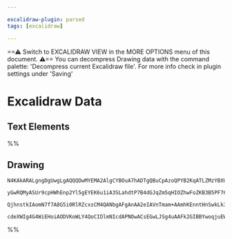 ```yaml
---

excalidraw-plugin: parsed
tags: [excalidraw]

---
```

==⚠  Switch to EXCALIDRAW VIEW in the MORE OPTIONS menu of this document. ⚠== You can decompress Drawing data with the command palette: 'Decompress current Excalidraw file'. For more info check in plugin settings under 'Saving'


# Excalidraw Data
## Text Elements
%%
## Drawing
```compressed-json
N4KAkARALgngDgUwgLgAQQQDwMYEMA2AlgCYBOuA7hADTgQBuCpAzoQPYB2KqATLZMzYBXUtiRoIACyhQ4zZAHoFAc0JRJQgEYA6bGwC2CgF7N6hbEcK4OCtptbErHALRY8RMpWdx8Q1TdIEfARcZgRmBShcZQUebTiAZho6IIR9BA4oZm4AbQBdfghcODgAZSiocVRQMEh1NKqIYlxSAGtk2oZCBAoAIVxsVuVSYQ5iAGE2fDZSbggAYgAzZZWO

yGwRQMyASUr9cpHWhEnp2Yl5gEYEK6u1iA3SLahdtP7B4dGJqZm5qHIOZhwFoZKB3B5PF76ABihHw+HKMGCc0EHjBmxBkIObCOAHUSOpuHxwOt0Ts9lijgikRIUSQ0Y8MXsAErCZSSDjhbJoC78EkMslpADyQOwahg3AuAAZJbz7qTnnsoZwoFDcPpYeLubLwYy0krMqVCEYqjwZcS5fyFWkACpYKAAQSIyi4EmCi1B2vlmKipAdjzYFEkIWI3A4

QjhnstkIAomN7f7A8G5i0RlRZcxsCM4QANbgAFgAnAA2eIAVnTmam+AAmhKEnntHnSwkLk366XJaWeBciZ0jGwDNwap16AQhFULsSAL6RiHMz4c5hc9AjIRjO7DEiG42h8P4WWbr6nIfEyC9KYh87jAvX69QqFrSBMhDKcMtObzaMAEW/3/vEGnWcQQpBBhSgdgAV3CNzTgQIzGEZgAHFSC3I0qjDaDOkWch0mfMYmEIDhlBPWpIAyXBNGCS9UD+

cdeXWIg4G4WiEHoiAODVKoWLY4QoCIDlmNIcdAPNOwACsEGwLJSg4uAAFk2GIBBYwoqjuEWAgwnAGc6EWWFwiHKcQCnIA===
```
%%